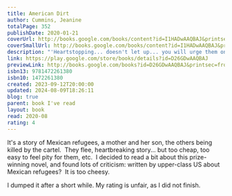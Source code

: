 ```yaml
---
title: American Dirt
author: Cummins, Jeanine
totalPage: 352
publishDate: 2020-01-21
coverUrl: http://books.google.com/books/content?id=I1HADwAAQBAJ&printsec=frontcover&img=1&zoom=1&edge=curl&source=gbs_api
coverSmallUrl: http://books.google.com/books/content?id=I1HADwAAQBAJ&printsec=frontcover&img=1&zoom=5&edge=curl&source=gbs_api
description: "'Heartstopping... doesn't let up... you will urge them on, fists clenched' The Times An extraordinary story of the lengths a mother will go to to save her son, AMERICAN DIRT has sold over 2 million copies worldwide. It's time to read what you've been missing. Lydia Perez owns a bookshop in Acapulco, Mexico, and is married to a fearless journalist. Luca, their eight-year-old son, completes the picture. But it only takes a bullet to rip them apart. In a city in the grip of a drug cartel, friends become enemies overnight, and Lydia has no choice but to flee with Luca at her side. North for the border... whatever it takes to stay alive. The journey is dangerous - not only for them, but for those they encounter along the way. Who can be trusted? And what sacrifices is Lydia prepared to make? *An Instant New York Times #1 Bestseller 2020* *An Instant Sunday Times Top Ten Bestseller 2020* *Over 2 million copies sold globally* *A Richard and Judy Bookclub Pick* *An Oprah's Book Club Pick* *A BBC Radio 4 Book at Bedtime*"
link: https://play.google.com/store/books/details?id=D26GDwAAQBAJ
previewLink: http://books.google.com/books?id=D26GDwAAQBAJ&printsec=frontcover&dq=american+dirt&hl=&as_pt=BOOKS&cd=5&source=gbs_api
isbn13: 9781472261380
isbn10: 1472261380
created: 2023-09-12T20:00:00
updated: 2024-08-09T18:26:11
blog: true
parent: book I've read
layout: book
read: 2020-08
rating: 4
---
```

  
It's a story of Mexican refugees, a mother and her son, the others being killed by the cartel.  They flee, heartbreaking story... but too cheap, too easy to feel pity for them, etc.  I decided to read a bit about this prize-winning novel, and found lots of criticism: written by upper-class US about Mexican refugees?  It is too cheesy.    
  
I dumped it after a short while. My rating is unfair, as I did not finish.  
